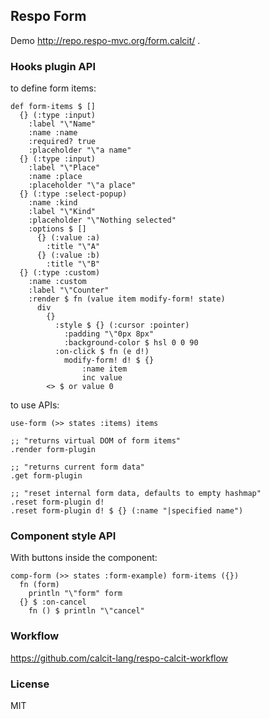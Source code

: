 
Respo Form
----

Demo http://repo.respo-mvc.org/form.calcit/ .

### Hooks plugin API

to define form items:

```cirru
def form-items $ []
  {} (:type :input)
    :label "\"Name"
    :name :name
    :required? true
    :placeholder "\"a name"
  {} (:type :input)
    :label "\"Place"
    :name :place
    :placeholder "\"a place"
  {} (:type :select-popup)
    :name :kind
    :label "\"Kind"
    :placeholder "\"Nothing selected"
    :options $ []
      {} (:value :a)
        :title "\"A"
      {} (:value :b)
        :title "\"B"
  {} (:type :custom)
    :name :custom
    :label "\"Counter"
    :render $ fn (value item modify-form! state)
      div
        {}
          :style $ {} (:cursor :pointer)
            :padding "\"0px 8px"
            :background-color $ hsl 0 0 90
          :on-click $ fn (e d!)
            modify-form! d! $ {}
                :name item
                inc value
        <> $ or value 0
```

to use APIs:

```cirru
use-form (>> states :items) items

;; "returns virtual DOM of form items"
.render form-plugin

;; "returns current form data"
.get form-plugin

;; "reset internal form data, defaults to empty hashmap"
.reset form-plugin d!
.reset form-plugin d! $ {} (:name "|specified name")
```

### Component style API

With buttons inside the component:

```cirru
comp-form (>> states :form-example) form-items ({})
  fn (form)
    println "\"form" form
  {} $ :on-cancel
    fn () $ println "\"cancel"
```

### Workflow

https://github.com/calcit-lang/respo-calcit-workflow

### License

MIT
